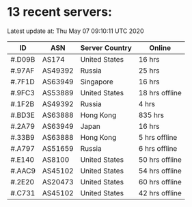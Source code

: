 # 13 recent servers:

Latest update at: Thu May 07 09:10:11 UTC 2020

| ID | ASN | Server Country | Online |
| -- | --- | -------------- | ------ |
| #.D09B | AS174 | United States | 16 hrs |
| #.97AF | AS49392 | Russia | 25 hrs |
| #.7F1D | AS63949 | Singapore | 16 hrs |
| #.9FC3 | AS53889 | United States | 18 hrs offline |
| #.1F2B | AS49392 | Russia | 4 hrs |
| #.BD3E | AS63888 | Hong Kong | 835 hrs |
| #.2A79 | AS63949 | Japan | 16 hrs |
| #.33B9 | AS63888 | Hong Kong | 5 hrs offline |
| #.A797 | AS51659 | Russia | 6 hrs offline |
| #.E140 | AS8100 | United States | 50 hrs offline |
| #.AAC9 | AS45102 | United States | 54 hrs offline |
| #.2E20 | AS20473 | United States | 60 hrs offline |
| #.C731 | AS45102 | United States | 42 hrs offline |

